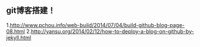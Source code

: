 git博客搭建！
---
1.http://www.pchou.info/web-build/2014/07/04/build-github-blog-page-08.html
2.http://yansu.org/2014/02/12/how-to-deploy-a-blog-on-github-by-jekyll.html